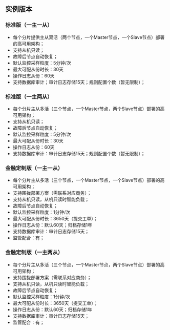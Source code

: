 ## 实例版本
### 标准版（一主一从）
- 每个分片提供主从双活（两个节点，一个Master节点，一个Slave节点）部署的高可用架构；
- 支持从机只读；
- 故障后节点自动恢复；
- 默认监控采样粒度：5分钟/次
- 最大可配从份时长：30天
- 操作日志从份：60天
- 支持数据库审计；审计日志存储15天；规则配置个数（暂无限制）；


### 标准版（一主两从）
- 每个分片主从多活（三个节点，一个Master节点，两个Slave节点）部署的高可用架构；
- 支持从机只读；
- 故障后节点自动恢复；
- 默认监控采样粒度：5分钟/次
- 最大可配从份时长：30天
- 操作日志从份：60天
- 支持数据库审计：审计日志存储15天；规则配置个数（暂无限制）；


### 金融定制版（一主一从）
- 每个分片主从多活（三个节点，一个Master节点，一个Slave节点）部署的高可用架构；
- 支持围拢部署方案（需联系对应商务）；
- 支持从机只读，从机只读时智能负载；
- 故障后节点自动恢复；
- 默认监控采样粒度：1分钟/次
- 最大可配从份时长：3650天（提交工单）；
- 操作日志从份：默认60天；归档存储1年
- 支持数据库审计：审计日志存储15天；
- 监管配合：有；


### 金融定制版（一主两从）
- 每个分片主从多活（三个节点，一个Master节点，两个Slave节点）部署的高可用架构；
- 支持围拢部署方案（需联系对应商务）；
- 支持从机只读，从机只读时智能负载；
- 故障后节点自动恢复；
- 默认监控采样粒度：1分钟/次
- 最大可配从份时长：3650天（提交工单）；
- 操作日志从份：默认60天；归档存储1年
- 支持数据库审计：审计日志存储15天；
- 监管配合：有；

